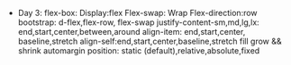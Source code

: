 - Day 3:
  flex-box: 
    Display:flex
    Flex-swap: Wrap
    Flex-direction:row
    bootstrap: d-flex,flex-row, flex-swap
    justify-content-sm,md,lg,lx: end,start,center,between,around 
    align-item: end,start,center, baseline,stretch
    align-self:end,start,center,baseline,stretch
    fill
    grow && shrink
    automargin
  position: static (default),relative,absolute,fixed
